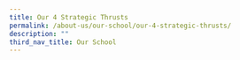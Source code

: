```yaml
---
title: Our 4 Strategic Thrusts
permalink: /about-us/our-school/our-4-strategic-thrusts/
description: ""
third_nav_title: Our School
---
```

